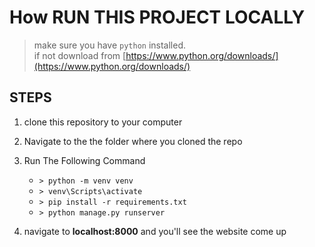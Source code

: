 # How RUN THIS PROJECT LOCALLY

> make sure you have `python` installed.   
> if not download from [https://www.python.org/downloads/](https://www.python.org/downloads/)

## STEPS
1. clone this repository to your computer
2. Navigate to the the folder where you cloned the repo
3. Run The Following Command
    - `> python -m venv venv`
    - `> venv\Scripts\activate`
    - `> pip install -r requirements.txt`
    - `> python manage.py runserver`


4. navigate to **localhost:8000** and you'll see the website come up


